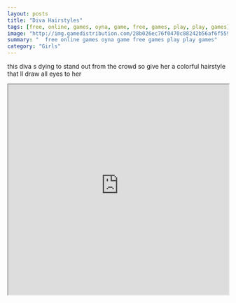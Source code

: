 ```yaml
---
layout: posts
title: "Diva Hairstyles"
tags: [free, online, games, oyna, game, free, games, play, play, games]
image: "http://img.gamedistribution.com/28b026ec76f0470c88242b56af6f5592.jpg"
summary: "  free online games oyna game free games play play games"
category: "Girls"
---
```


this diva s dying to stand out from the crowd so give her a colorful hairstyle that ll draw all eyes to her

<iframe width="100%" height="480px;" src="http://flash.gamedistribution.com?game=28b026ec76f0470c88242b56af6f5592"></iframe>